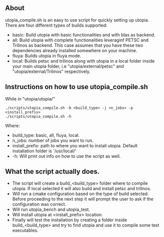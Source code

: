## About
utopia_compile.sh is an easy to use script for quickly setting up utopia. There are four different types of builds supported:
- basic: Build utopia with basic functionalities and with blas as backend.
- all: Build utopia with complete functionalities leveraginf PETSC and Trilinos as backend. This case assumes that you have these two dependencies already installed somewhere on your machine.
- fluya: Builds utopia in fluya mode.
- local: Builds petsc and trilinos along with utopia in a local folder inside your main utopia folder, i.e "utopia/external/petsc" and "utopia/external/Trilinos" respectively.


## Instructions on how to use utopia_compile.sh
While in "utopia/utopia/"
```
./scripts/utopia_compile.sh -b <build_type> -j <n_jobs> -p <install_prefix>
./scripts/utopia_compile.sh -h 
```
Where:

- build_type: basic, all, fluya, local.
- n_jobs: number of jobs you want to run.
- install_prefix: path to where you want to install utopia. Default installation folder is '/usr/local/'
- -h: Will print out info on how to use the script as well.

## What the script actually does.
- The script will create a build_<build_type> folder where to compile utopia. If local selected it will also build and install petsc and trilinos.
- Will run a cmake configuration based on the type of build selected. Before proceeding to the next step it will prompt the user to ask if the configuration was correct.
- Will run utopia_bench and utopia_test.
- Will install utopia at <install_prefix> location.
- Finally will test the installation by creating a folder inside build_<build_type> and try to find utopia and use it to compile some test executables.
